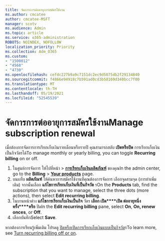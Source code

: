 ```yaml
---
title: จัดการการต่ออายุการสมัครใช้งาน
ms.author: cmcatee
author: cmcatee-MSFT
manager: scotv
ms.audience: Admin
ms.topic: article
ms.service: o365-administration
ROBOTS: NOINDEX, NOFOLLOW
localization_priority: Priority
ms.collection: Adm_O365
ms.custom:
- "1500012"
- "4568"
- "4730"
ms.openlocfilehash: cefdc227b9a9c7151dc2ec9d5075db2f29134840
ms.sourcegitcommit: f4866e94918c7b591ad0cd3b58169d340bcc7f00
ms.translationtype: MT
ms.contentlocale: th-TH
ms.lasthandoff: 05/19/2021
ms.locfileid: "52545539"
---
```

# <a name="manage-subscription-renewal"></a><span data-ttu-id="05b4e-102">จัดการการต่ออายุการสมัครใช้งาน</span><span class="sxs-lookup"><span data-stu-id="05b4e-102">Manage subscription renewal</span></span>

<span data-ttu-id="05b4e-103">เมื่อต้องการจัดการการเรียกเก็บเงินรายเดือนหรือรายปี คุณสามารถสลับ **เปิดหรือปิด** การเรียกเก็บเงินเป็นกิจวัตรได้</span><span class="sxs-lookup"><span data-stu-id="05b4e-103">To manage monthly or yearly billing, you can toggle **Recurring billing** on or off.</span></span>

1. <span data-ttu-id="05b4e-104">ในศูนย์การจัดการ ให้ไปที่หน้า  >  **[การเรียกเก็บเงินผลิตภัณฑ์](https://go.microsoft.com/fwlink/p/?linkid=842054)** ของคุณ</span><span class="sxs-lookup"><span data-stu-id="05b4e-104">In the admin center, go to the **Billing** > **[Your products](https://go.microsoft.com/fwlink/p/?linkid=842054)** page.</span></span>
2. <span data-ttu-id="05b4e-105">บนแท็บ **ผลิตภัณฑ์** ให้ค้นหาการสมัครใช้งานที่คุณต้องการจัดการ เลือกจุดสามจุด (การทําเพิ่มเติม) จากนั้นเลือก **แก้ไขการเรียกเก็บเงินที่เป็นกิจวัต** ร</span><span class="sxs-lookup"><span data-stu-id="05b4e-105">On the **Products** tab, find the subscription that you want to manage, select the three dots (more actions), then select **Edit recurring billing**.</span></span>
3. <span data-ttu-id="05b4e-106">ในบานหน้าต่าง **แก้ไขการเรียกเก็บเงินเป็นกิจ** วัตร **เลือก เปิด\*\*\*\*เปิด ต่ออายุหนึ่งครั้ง\*\*\*\*หรือ** ปิด</span><span class="sxs-lookup"><span data-stu-id="05b4e-106">In the **Edit recurring billing** pane, select **On**, **On, renew onces**, or **Off**.</span></span>
4. <span data-ttu-id="05b4e-107">เลือกบันทึก</span><span class="sxs-lookup"><span data-stu-id="05b4e-107">Select **Save**.</span></span>

<span data-ttu-id="05b4e-108">หากต้องการเรียนรู้เพิ่มเติม โปรดดู [ปิดหรือเปิดการเรียกเก็บเงินแบบเป็นกิจวัต](/microsoft-365/commerce/subscriptions/renew-your-subscription#turn-recurring-billing-off-or-on)ร</span><span class="sxs-lookup"><span data-stu-id="05b4e-108">To learn more, see [Turn recurring billing off or on](/microsoft-365/commerce/subscriptions/renew-your-subscription#turn-recurring-billing-off-or-on).</span></span>

